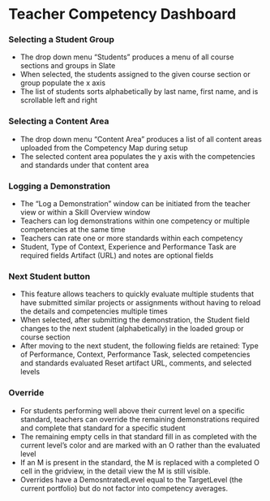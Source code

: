 # Teacher Competency Dashboard

### Selecting a Student Group

* The drop down menu “Students” produces a menu of all course sections and groups in Slate
* When selected, the students assigned to the given course section or group populate the x axis
* The list of students sorts alphabetically by last name, first name, and is scrollable left and right

### Selecting a Content Area

* The drop down menu “Content Area” produces a list of all content areas uploaded from the Competency Map during setup
* The selected content area populates the y axis with the competencies and standards under that content area

### Logging a Demonstration

* The “Log a Demonstration” window can be initiated from the teacher view or within a Skill Overview window
* Teachers can log demonstrations within one competency or multiple competencies at the same time
* Teachers can rate one or more standards within each competency
* Student, Type of Context, Experience and Performance Task are required fields
  Artifact \(URL\) and notes are optional fields

### Next Student button

* This feature allows teachers to quickly evaluate multiple students that have submitted similar projects or assignments without having to reload the details and competencies multiple times
* When selected, after submitting the demonstration, the Student field changes to the next student \(alphabetically\) in the loaded group or course section
* After moving to the next student, the following fields are retained: Type of Performance, Context, Performance Task, selected competencies and standards evaluated
  Reset artifact URL, comments, and selected levels

### Override

* For students performing well above their current level on a specific standard, teachers can override the remaining demonstrations required and complete that standard for a specific student
* The remaining empty cells in that standard fill in as completed with the current level’s color and are marked with an O rather than the evaluated level
* If an M is present in the standard, the M is replaced with a completed O cell in the gridview, in the detail view the M is still visible.
* Overrides have a DemosntratedLevel equal to the TargetLevel \(the current portfolio\) but do not factor into competency averages. 



